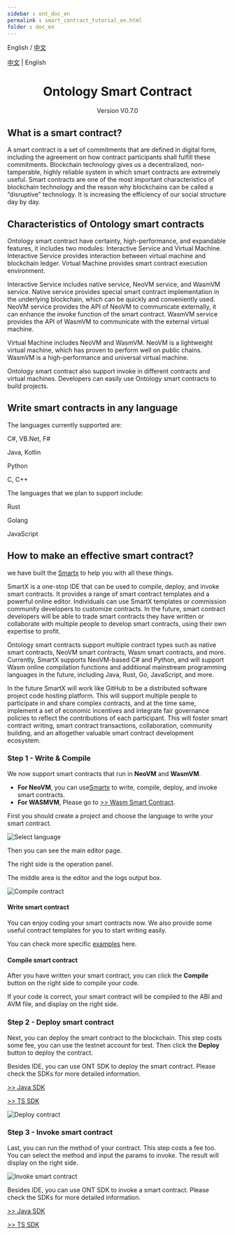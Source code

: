 ```yaml
---
sidebar : ont_doc_en
permalink : smart_contract_tutorial_en.html
folder : doc_en
---
```

English / [中文](./smart_contract_tutorial_zh.html) 

[中文](README_cn.md) | English

<h1 align="center">Ontology Smart Contract</h1>
<p align="center" class="version">Version V0.7.0 </p>

## What is a smart contract?

A smart contract is a set of commitments that are defined in digital form, including the agreement on how contract participants shall fulfill these commitments. Blockchain technology gives us a decentralized, non-tamperable, highly reliable system in which smart contracts are extremely useful. Smart contracts are one of the most important characteristics of blockchain technology and the reason why blockchains can be called a “disruptive” technology. It is increasing the efficiency of our social structure day by day.

## Characteristics of Ontology smart contracts

Ontology smart contract have certainty, high-performance, and expandable features, it includes two modules: Interactive Service and Virtual Machine. Interactive Service provides interaction between virtual machine and blockchain ledger. Virtual Machine provides smart contract execution environment.

Interactive Service includes native service, NeoVM service, and WasmVM service. Native service provides special smart contract implementation in the underlying blockchain, which can be quickly and conveniently used. NeoVM service provides the API of NeoVM to communicate externally, it can enhance the invoke function of the smart contract. WasmVM service provides the API of WasmVM to communicate with the external virtual machine.

Virtual Machine includes NeoVM and WasmVM. NeoVM is a lightweight virtual machine, which has proven to perform well on public chains. WasmVM is a high-performance and universal virtual machine.

Ontology smart contract also support invoke in different contracts and virtual machines. Developers can easily use Ontology smart contracts to build projects.
## Write smart contracts in any language

The languages currently supported are:

C#, VB.Net, F#

Java, Kotlin

Python

C, C++

The languages that we plan to support include:

Rust

Golang

JavaScript

## How to make an effective smart contract?

we have built the [Smartx](http://smartx.ont.io) to help you with all these things.

SmartX is a one-stop IDE that can be used to compile, deploy, and invoke smart contracts. It provides a range of smart contract templates and a powerful online editor. Individuals can use SmartX templates or commission community developers to customize contracts. In the future, smart contract developers will be able to trade smart contracts they have written or collaborate with multiple people to develop smart contracts, using their own expertise to profit.

Ontology smart contracts support multiple contract types such as native smart contracts, NeoVM smart contracts, Wasm smart contracts, and more. Currently, SmartX supports NeoVM-based C# and Python, and will support Wasm online compilation functions and additional mainstream programming languages in the future, including Java, Rust, Go, JavaScript, and more.

In the future SmartX will work like GitHub to be a distributed software project code hosting platform. This will support multiple people to participate in and share complex contracts, and at the time same, implement a set of economic incentives and integrate fair governance policies to reflect the contributions of each participant. This will foster smart contract writing, smart contract transactions, collaboration, community building, and an altogether valuable smart contract development ecosystem.


### Step 1 - Write & Compile  

We now support smart contracts that run in **NeoVM** and **WasmVM**.


* **For NeoVM**, you can use[Smartx](http://smartx.ont.io) to write, compile, deploy, and invoke smart contracts. 
* **For WASMVM**, Please go to [>> Wasm Smart Contract](https://github.com/ontio/documentation/blob/master/smart-contract-tutorial/README_wasm.md ).

First you should create a project and choose the language to write your smart contract.

![Select language](https://s1.ax1x.com/2018/03/24/9bxJYR.png)

Then you can see the main editor page. 

The right side is the operation panel.

The middle area is the editor and the logs output box.

![Compile contract](https://s1.ax1x.com/2018/04/04/CpIdpR.png)

#### Write smart contract

You can enjoy coding your smart contracts now. We also provide some useful contract templates for you to start writing easily.

You can check more specific [examples](https://github.com/ontio/documentation/tree/master/smart-contract-tutorial/examples) here.


#### Compile smart contract

After you have written your smart contract, you can click the **Compile** button on the right side to compile your code. 

If your code is correct, your smart contract will be compiled to the ABI and AVM file, and display on the right side.



### Step 2 - Deploy smart contract

Next, you can deploy the smart contract to the blockchain. This step costs some fee, you can use the testnet account for test. Then click the **Deploy** button to deploy the contract.

Besides IDE, you can use ONT SDK to deploy the smart contract. Please check the SDKs for more detailed information.

[>> Java SDK](https://ontio.github.io/documentation/ontology_java_sdk_smartcontract_en.html)

[>> TS SDK](https://ontio.github.io/documentation/ontology_ts_sdk_smartcontract_en.html)

![Deploy contract](https://s1.ax1x.com/2018/04/04/CpIcAe.png)


### Step 3 - Invoke smart contract

Last, you can run the method of your contract. This step costs a fee too. You can select the method and  input the params to invoke. The result will display on the right side.

![Invoke smart contract](https://s1.ax1x.com/2018/04/04/CpoCEF.png)

Besides IDE, you can use ONT SDK to invoke a smart contract. Please check the SDKs for more detailed information. 

[>> Java SDK](https://ontio.github.io/documentation/ontology_java_sdk_smartcontract_en.html)

[>> TS SDK](https://ontio.github.io/documentation/ontology_ts_sdk_smartcontract_en.html)






